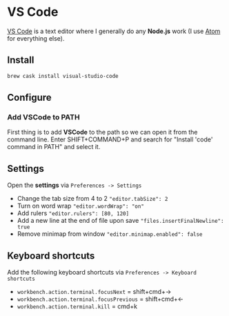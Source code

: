 # VS Code

[VS Code](https://code.visualstudio.com/) is a text editor where I generally do any **Node.js** work (I use [Atom](https://atom.io/) for everything else).

## Install

```bash
brew cask install visual-studio-code
```

## Configure

### Add VSCode to PATH

First thing is to add **VSCode** to the path so we can open it from the command line. Enter SHIFT+COMMAND+P and search for "Install 'code' command in PATH" and select it.

## Settings

Open the **settings** via `Preferences -> Settings`

- Change the tab size from 4 to 2 `"editor.tabSize": 2`
- Turn on word wrap `"editor.wordWrap": "on"`
- Add rulers `"editor.rulers": [80, 120]`
- Add a new line at the end of file upon save `"files.insertFinalNewline": true`
- Remove minimap from window `"editor.minimap.enabled": false`

## Keyboard shortcuts

Add the following keyboard shortcuts via `Preferences -> Keyboard shortcuts`

- `workbench.action.terminal.focusNext` = shift+cmd+->
- `workbench.action.terminal.focusPrevious` = shift+cmd+<-
- `workbench.action.terminal.kill` = cmd+k

